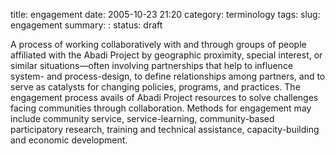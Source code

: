 title: engagement
date: 2005-10-23 21:20
category: terminology
tags:
slug: engagement
summary: :
status: draft

<!--
summary:
-->
A process of working collaboratively with and through groups of people affiliated with the Abadi Project by geographic proximity, special interest, or similar situations—often involving partnerships that help to influence system- and process-design, to define relationships among partners, and to serve as catalysts for changing policies, programs, and practices. The engagement process avails of Abadi Project resources to solve challenges facing communities through collaboration. Methods for engagement may include community service, service-learning, community-based participatory research, training and technical assistance, capacity-building and economic development.

